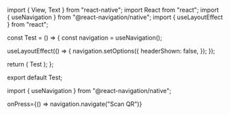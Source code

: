  
import { View, Text } from "react-native";
import React from "react";
import { useNavigation } from "@react-navigation/native";
import { useLayoutEffect } from "react";

const Test = () => {
  const navigation = useNavigation();

  useLayoutEffect(() => {
    navigation.setOptions({
      headerShown: false,
    });
  });

  return (
    <View className="flex-1">
      <View className="bg-red-300 items-center justify-center flex-1">
        <Text>Test</Text>
      </View>
    </View>
  );
};

export default Test;




import { useNavigation } from "@react-navigation/native";

onPress={() => navigation.navigate("Scan QR")}
